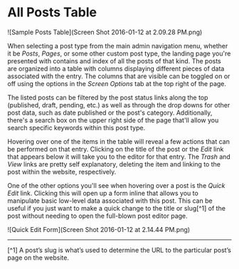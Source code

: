 # All Posts Table

![Sample Posts Table](Screen Shot 2016-01-12 at 2.09.28 PM.png)

When selecting a post type from the main admin navigation menu, whether it be *Posts*, *Pages*, or some other custom post type, the landing page you're presented with contains and index of all the posts of that kind. The posts are organized into a table with columns displaying different pieces of data associated with the entry. The columns that are visible can be toggled on or off using the options in the *Screen Options* tab at the top right of the page.

The listed posts can be filtered by the post status links along the top (published, draft, pending, etc.) as well as through the drop downs for other post data, such as date published or the post's category. Additionally, there's a search box on the upper right side of the page that'll allow you search specific keywords within this post type.

Hovering over one of the items in the table will reveal a few actions that can be performed on that entry. Clicking on the title of the post or the *Edit* link that appears below it will take you to the editor for that entry. The *Trash* and *View* links are pretty self explanatory, deleting the item and linking to the post within the website, respectively.

One of the other options you'll see when hovering over a post is the *Quick Edit* link. Clicking this will open up a form inline that allows you to manipulate basic low-level data associated with this post. This can be useful if you just want to make a quick change to the title or slug[^1] of the post without needing to open the full-blown post editor page.

![Quick Edit Form](Screen Shot 2016-01-12 at 2.14.44 PM.png)

---

[^1] A post’s slug is what’s used to determine the URL to the particular post’s page on the website.